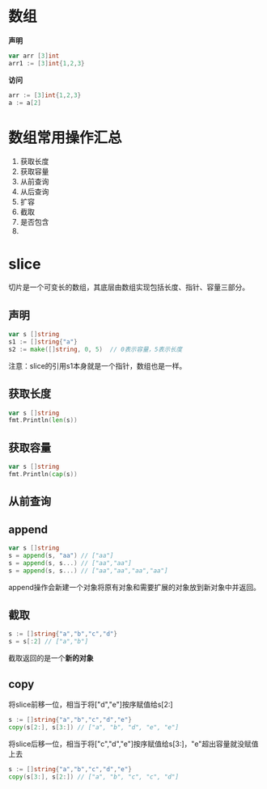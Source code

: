 # 数组

**声明**

```go
var arr [3]int
arr1 := [3]int{1,2,3}
```

**访问**

```go
arr := [3]int{1,2,3}
a := a[2]
```

# 数组常用操作汇总

1. 获取长度
2. 获取容量
3. 从前查询
4. 从后查询
5. 扩容
6. 截取
7. 是否包含
8. 

# slice

切片是一个可变长的数组，其底层由数组实现包括长度、指针、容量三部分。

## **声明**

```go
var s []string
s1 := []string{"a"}
s2 := make([]string, 0, 5)  // 0表示容量，5表示长度
```

注意：slice的引用s1本身就是一个指针，数组也是一样。

## **获取长度**

```go
var s []string
fmt.Println(len(s))
```

## **获取容量**

```go
var s []string
fmt.Println(cap(s))
```

## 从前查询



## **append**

```go
var s []string
s = append(s, "aa") // ["aa"]
s = append(s, s...) // ["aa","aa"]
s = append(s, s...) // ["aa","aa","aa","aa"]
```

append操作会新建一个对象将原有对象和需要扩展的对象放到新对象中并返回。

## **截取**

```go
s := []string{"a","b","c","d"}
s = s[:2] // ["a","b"]
```

截取返回的是一个**新的对象**

## **copy**

将slice前移一位，相当于将["d","e"]按序赋值给s[2:]

```go
s := []string{"a","b","c","d","e"}
copy(s[2:], s[3:]) // ["a", "b", "d", "e", "e"]
```

将slice后移一位，相当于将["c","d","e"]按序赋值给s[3:]，"e"超出容量就没赋值上去

```go
s := []string{"a","b","c","d","e"}
copy(s[3:], s[2:]) // ["a", "b", "c", "c", "d"]
```

